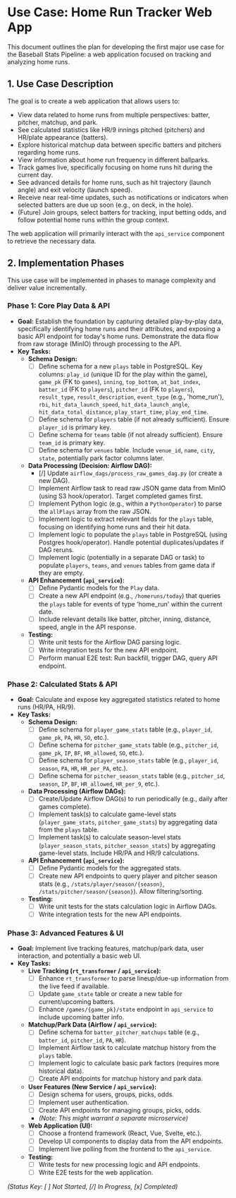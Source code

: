 # Use Case: Home Run Tracker Web App

This document outlines the plan for developing the first major use case for the Baseball Stats Pipeline: a web application focused on tracking and analyzing home runs.

## 1. Use Case Description

The goal is to create a web application that allows users to:

*   View data related to home runs from multiple perspectives: batter, pitcher, matchup, and park.
*   See calculated statistics like HR/9 innings pitched (pitchers) and HR/plate appearance (batters).
*   Explore historical matchup data between specific batters and pitchers regarding home runs.
*   View information about home run frequency in different ballparks.
*   Track games live, specifically focusing on home runs hit during the current day.
*   See advanced details for home runs, such as hit trajectory (launch angle) and exit velocity (launch speed).
*   Receive near real-time updates, such as notifications or indicators when selected batters are due up soon (e.g., on deck, in the hole).
*   (Future) Join groups, select batters for tracking, input betting odds, and follow potential home runs within the group context.

The web application will primarily interact with the `api_service` component to retrieve the necessary data.

## 2. Implementation Phases

This use case will be implemented in phases to manage complexity and deliver value incrementally.

### Phase 1: Core Play Data & API

*   **Goal:** Establish the foundation by capturing detailed play-by-play data, specifically identifying home runs and their attributes, and exposing a basic API endpoint for today's home runs. Demonstrate the data flow from raw storage (MinIO) through processing to the API.
*   **Key Tasks:**
    *   **Schema Design:**
        *   [ ] Define schema for a new `plays` table in PostgreSQL. Key columns: `play_id` (unique ID for the play within the game), `game_pk` (FK to `games`), `inning`, `top_bottom`, `at_bat_index`, `batter_id` (FK to `players`), `pitcher_id` (FK to `players`), `result_type`, `result_description`, `event_type` (e.g., 'home_run'), `rbi`, `hit_data_launch_speed`, `hit_data_launch_angle`, `hit_data_total_distance`, `play_start_time`, `play_end_time`.
        *   [ ] Define schema for `players` table (if not already sufficient). Ensure `player_id` is primary key.
        *   [ ] Define schema for `teams` table (if not already sufficient). Ensure `team_id` is primary key.
        *   [ ] Define schema for `venues` table. Include `venue_id`, `name`, `city`, `state`, potentially park factor columns later.
    *   **Data Processing (Decision: Airflow DAG):**
        *   [/] Update `airflow_dags/process_raw_games_dag.py` (or create a new DAG).
        *   [ ] Implement Airflow task to read raw JSON game data from MinIO (using S3 hook/operator). Target completed games first.
        *   [ ] Implement Python logic (e.g., within a `PythonOperator`) to parse the `allPlays` array from the raw JSON.
        *   [ ] Implement logic to extract relevant fields for the `plays` table, focusing on identifying home runs and their hit data.
        *   [ ] Implement logic to populate the `plays` table in PostgreSQL (using Postgres hook/operator). Handle potential duplicates/updates if DAG reruns.
        *   [ ] Implement logic (potentially in a separate DAG or task) to populate `players`, `teams`, and `venues` tables from game data if they are empty.
    *   **API Enhancement (`api_service`):**
        *   [ ] Define Pydantic models for the `Play` data.
        *   [ ] Create a new API endpoint (e.g., `/homeruns/today`) that queries the `plays` table for events of type 'home_run' within the current date.
        *   [ ] Include relevant details like batter, pitcher, inning, distance, speed, angle in the API response.
    *   **Testing:**
        *   [ ] Write unit tests for the Airflow DAG parsing logic.
        *   [ ] Write integration tests for the new API endpoint.
        *   [ ] Perform manual E2E test: Run backfill, trigger DAG, query API endpoint.

### Phase 2: Calculated Stats & API

*   **Goal:** Calculate and expose key aggregated statistics related to home runs (HR/PA, HR/9).
*   **Key Tasks:**
    *   **Schema Design:**
        *   [ ] Define schema for `player_game_stats` table (e.g., `player_id`, `game_pk`, `PA`, `HR`, `SO`, etc.).
        *   [ ] Define schema for `pitcher_game_stats` table (e.g., `pitcher_id`, `game_pk`, `IP`, `BF`, `HR_allowed`, `SO`, etc.).
        *   [ ] Define schema for `player_season_stats` table (e.g., `player_id`, `season`, `PA`, `HR`, `HR_per_PA`, etc.).
        *   [ ] Define schema for `pitcher_season_stats` table (e.g., `pitcher_id`, `season`, `IP`, `BF`, `HR_allowed`, `HR_per_9`, etc.).
    *   **Data Processing (Airflow DAGs):**
        *   [ ] Create/Update Airflow DAG(s) to run periodically (e.g., daily after games complete).
        *   [ ] Implement task(s) to calculate game-level stats (`player_game_stats`, `pitcher_game_stats`) by aggregating data from the `plays` table.
        *   [ ] Implement task(s) to calculate season-level stats (`player_season_stats`, `pitcher_season_stats`) by aggregating game-level stats. Include HR/PA and HR/9 calculations.
    *   **API Enhancement (`api_service`):**
        *   [ ] Define Pydantic models for the aggregated stats.
        *   [ ] Create new API endpoints to query player and pitcher season stats (e.g., `/stats/player/season/{season}`, `/stats/pitcher/season/{season}`). Allow filtering/sorting.
    *   **Testing:**
        *   [ ] Write unit tests for the stats calculation logic in Airflow DAGs.
        *   [ ] Write integration tests for the new API endpoints.

### Phase 3: Advanced Features & UI

*   **Goal:** Implement live tracking features, matchup/park data, user interaction, and potentially a basic web UI.
*   **Key Tasks:**
    *   **Live Tracking (`rt_transformer` / `api_service`):**
        *   [ ] Enhance `rt_transformer` to parse lineup/due-up information from the live feed if available.
        *   [ ] Update `game_state` table or create a new table for current/upcoming batters.
        *   [ ] Enhance `/games/{game_pk}/state` endpoint in `api_service` to include upcoming batter info.
    *   **Matchup/Park Data (Airflow / `api_service`):**
        *   [ ] Define schema for `batter_pitcher_matchups` table (e.g., `batter_id`, `pitcher_id`, `PA`, `HR`).
        *   [ ] Implement Airflow task to calculate matchup history from the `plays` table.
        *   [ ] Implement logic to calculate basic park factors (requires more historical data).
        *   [ ] Create API endpoints for matchup history and park data.
    *   **User Features (New Service / `api_service`):**
        *   [ ] Design schema for users, groups, picks, odds.
        *   [ ] Implement user authentication.
        *   [ ] Create API endpoints for managing groups, picks, odds.
        *   *(Note: This might warrant a separate microservice)*
    *   **Web Application (UI):**
        *   [ ] Choose a frontend framework (React, Vue, Svelte, etc.).
        *   [ ] Develop UI components to display data from the API endpoints.
        *   [ ] Implement live polling from the frontend to the `api_service`.
    *   **Testing:**
        *   [ ] Write tests for new processing logic and API endpoints.
        *   [ ] Write E2E tests for the web application.

*(Status Key: [ ] Not Started, [/] In Progress, [x] Completed)*
